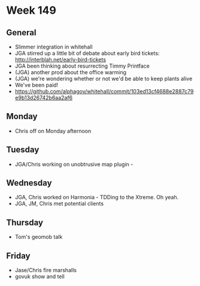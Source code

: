 Week 149
========

## General 

* Slimmer integration in whitehall
* JGA stirred up a little bit of debate about early bird tickets: http://interblah.net/early-bird-tickets
* JGA been thinking about resurrecting Timmy Printface
* (JGA) another prod about the office warming
* (JGA) we're wondering whether or not we'd be able to keep plants alive
* We've been paid!
* https://github.com/alphagov/whitehall/commit/103ed13cf4688e2887c79e9b13d26742b6aa2af6

## Monday

* Chris off on Monday afternoon

## Tuesday

* JGA/Chris working on unobtrusive map plugin - 

## Wednesday

* JGA, Chris worked on Harmonia - TDDing to the Xtreme. Oh yeah.
* JGA, JM, Chris met potential clients

## Thursday

* Tom's geomob talk

## Friday

* Jase/Chris fire marshalls
* govuk show and tell